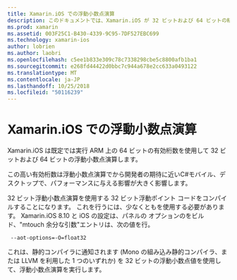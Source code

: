 ```yaml
---
title: Xamarin.iOS での浮動小数点演算
description: このドキュメントでは、Xamarin.iOS が 32 ビットおよび 64 ビットの精度の浮動小数点演算を処理する方法について説明し、パフォーマンスへの関連付けの影響について説明します。
ms.prod: xamarin
ms.assetid: 003F25C1-B430-4339-9C95-7DF527EBC699
ms.technology: xamarin-ios
author: lobrien
ms.author: laobri
ms.openlocfilehash: c5ee1b833e309c78c7338298cbe5c8800afb1ba1
ms.sourcegitcommit: e268fd44422d0bbc7c944a678e2cc633a0493122
ms.translationtype: MT
ms.contentlocale: ja-JP
ms.lasthandoff: 10/25/2018
ms.locfileid: "50116239"
---
```

# <a name="floating-point-operations-in-xamarinios"></a>Xamarin.iOS での浮動小数点演算

Xamarin.iOS は既定では実行 ARM 上の 64 ビットの有効桁数を使用して 32 ビットおよび 64 ビットの浮動小数点演算します。  

この高い有効桁数は浮動小数点演算でから開発者の期待に近いC#モバイル、デスクトップで、パフォーマンスに与える影響が大きく影響します。

32 ビット浮動小数点演算を使用する 32 ビット浮動ポイント コードをコンパイルすることになります。  これを行うには、少なくともを使用する必要があります。 Xamarin.iOS 8.10 と iOS の設定は、パネルの オプションのをビルド、"mtouch 余分な引数"エントリは、次の値を行。

     --aot-options=-O=float32

これは、静的コンパイラに通知されます (Mono の組み込み静的コンパイラ、または LLVM を利用した 1 つのいずれか) を 32 ビットの浮動小数点値を使用して、浮動小数点演算を実行します。

